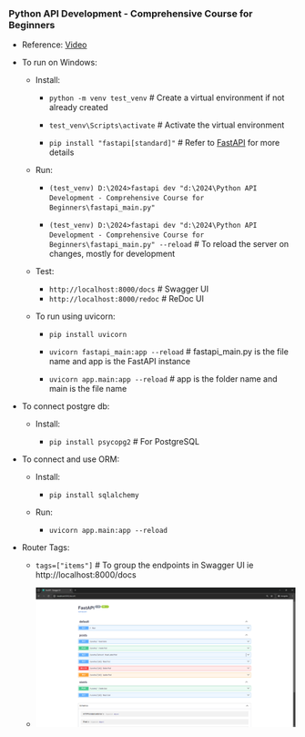 ### Python API Development - Comprehensive Course for Beginners

- Reference: [Video](https://youtu.be/0sOvCWFmrtA?si=-05wLEo8dSuYzQfz)

- To run on Windows:

    - Install:
    
        - `python -m venv test_venv` # Create a virtual environment if not already created
        
        - `test_venv\Scripts\activate` # Activate the virtual environment
        
        - `pip install "fastapi[standard]"` # Refer to [FastAPI](https://fastapi.tiangolo.com/tutorial/#run-the-code:~:text=checks%2C%20autocompletion%2C%20etc.-,Install%20FastAPI,-%C2%B6) for more details

    - Run:

        - `(test_venv) D:\2024>fastapi dev "d:\2024\Python API Development - Comprehensive Course for Beginners\fastapi_main.py"`

        - `(test_venv) D:\2024>fastapi dev "d:\2024\Python API Development - Comprehensive Course for Beginners\fastapi_main.py" --reload` # To reload the server on changes, mostly for development

    - Test:
    
        - `http://localhost:8000/docs` # Swagger UI
        - `http://localhost:8000/redoc` # ReDoc UI


    - To run using uvicorn:

        - `pip install uvicorn`

        - `uvicorn fastapi_main:app --reload` # fastapi_main.py is the file name and app is the FastAPI instance

        - `uvicorn app.main:app --reload` # app is the folder name and main is the file name

- To connect postgre db:
    
    - Install:

        - `pip install psycopg2` # For PostgreSQL

- To connect and use ORM:

    - Install:

        - `pip install sqlalchemy`

    - Run:

        - `uvicorn app.main:app --reload`

- Router Tags:

    - `tags=["items"]` # To group the endpoints in Swagger UI ie http://localhost:8000/docs

    - ![alt text](image.png)